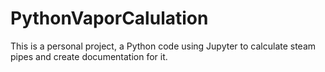 # PythonVaporCalulation
This is a personal project, a Python code using Jupyter to calculate steam pipes and create documentation for it.
